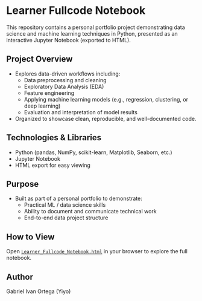 # Learner Fullcode Notebook

This repository contains a personal portfolio project demonstrating data science and machine learning techniques in Python, presented as an interactive Jupyter Notebook (exported to HTML).

## **Project Overview**
- Explores data-driven workflows including:
  - Data preprocessing and cleaning
  - Exploratory Data Analysis (EDA)
  - Feature engineering
  - Applying machine learning models (e.g., regression, clustering, or deep learning)
  - Evaluation and interpretation of model results
- Organized to showcase clean, reproducible, and well-documented code.

## **Technologies & Libraries**
- Python (pandas, NumPy, scikit-learn, Matplotlib, Seaborn, etc.)
- Jupyter Notebook
- HTML export for easy viewing

## **Purpose**
- Built as part of a personal portfolio to demonstrate:
  - Practical ML / data science skills
  - Ability to document and communicate technical work
  - End-to-end data project structure

## **How to View**
Open [`Learner_Fullcode_Notebook.html`](Learner_Fullcode_Notebook.html) in your browser to explore the full notebook.

## **Author**
Gabriel Ivan Ortega (Yiyo)
